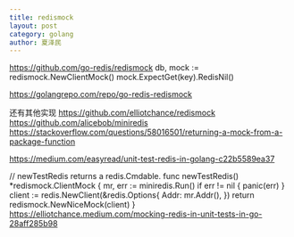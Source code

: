 ```yaml
---
title: redismock
layout: post
category: golang
author: 夏泽民
---
```

https://github.com/go-redis/redismock
db, mock := redismock.NewClientMock()
mock.ExpectGet(key).RedisNil()

https://golangrepo.com/repo/go-redis-redismock
<!-- more -->
还有其他实现
https://github.com/elliotchance/redismock
https://github.com/alicebob/miniredis
https://stackoverflow.com/questions/58016501/returning-a-mock-from-a-package-function

https://medium.com/easyread/unit-test-redis-in-golang-c22b5589ea37

// newTestRedis returns a redis.Cmdable.
func newTestRedis() *redismock.ClientMock {
        mr, err := miniredis.Run()
        if err != nil {
                panic(err)
        }
        client := redis.NewClient(&redis.Options{
                Addr: mr.Addr(),
        })
        return redismock.NewNiceMock(client)
}
https://elliotchance.medium.com/mocking-redis-in-unit-tests-in-go-28aff285b98
